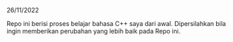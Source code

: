 26/11/2022

Repo ini berisi proses belajar bahasa C++ saya dari awal.
Dipersilahkan bila ingin memberikan perubahan yang lebih baik pada Repo ini.
